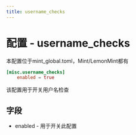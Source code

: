 ```yaml
---
title: username_checks
---
```


# 配置 - username_checks

本配置位于mint_global.toml，Mint/LemonMint都有

```toml
[misc.username_checks]
    enabled = true
```

该配置用于开关用户名检查

## 字段

 - enabled - 用于开关此配置
